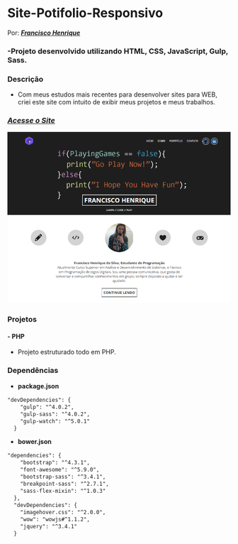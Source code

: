 
# Site-Potifolio-Responsivo
Por: [***Francisco Henrique***](https://www.linkedin.com/in/francisco-henrique-010912189)

### -Projeto desenvolvido utilizando HTML, CSS, JavaScript, Gulp, Sass.

### Descrição

- Com meus estudos mais recentes para desenvolver sites para WEB, criei este site com intuito de exibir meus projetos
e meus trabalhos.

### [***Acesse o Site***](https://fh-portfolio.000webhostapp.com)

![imagem do site](Imagens-ReadMe/Capa-SitePortfolio.PNG)

### Projetos

#### - PHP
- Projeto estruturado todo em PHP.

### Dependências

- **package.json**
~~~
"devDependencies": {
    "gulp": "^4.0.2",
    "gulp-sass": "^4.0.2",
    "gulp-watch": "^5.0.1"
  }
~~~  
  
- **bower.json**
~~~
"dependencies": {
    "bootstrap": "^4.3.1",
    "font-awesome": "^5.9.0",
    "bootstrap-sass": "^3.4.1",
    "breakpoint-sass": "^2.7.1",
    "sass-flex-mixin": "^1.0.3"
  },
  "devDependencies": {
    "imagehover.css": "^2.0.0",
    "wow": "wowjs#^1.1.2",
    "jquery": "^3.4.1"
  }
  ~~~
